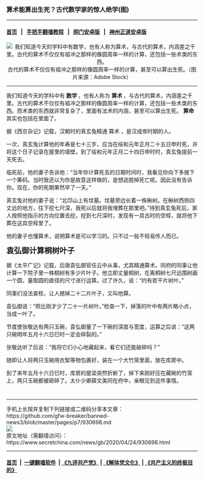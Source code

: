 ### 算术能算出生死？古代数学家的惊人绝学(图)
------------------------

#### [首页](https://github.com/gfw-breaker/banned-news3/blob/master/README.md) &nbsp;&nbsp;|&nbsp;&nbsp; [手把手翻墙教程](https://github.com/gfw-breaker/guides/wiki) &nbsp;&nbsp;|&nbsp;&nbsp; [网门安卓版](https://github.com/oGate2/oGate) &nbsp;&nbsp;|&nbsp;&nbsp; [神州正道安卓版](https://github.com/SzzdOgate/update) 



<div class="article_right" style="fone-color:#000">
 <p style="text-align:center">
  <img alt="我们知道今天的学科中有数学，也有人称为算术，与古代的算术，内涵差之千里。古代的算术不仅仅有祖冲之那样的像圆周率一样的计算，还包括一些术类的东西。" src="https://img3.secretchina.com/pic/2020/4-23/p2676312a593296804-ss.jpg"/>
  <br>
   古代的算术不仅仅有祖冲之那样的像圆周率一样的计算，甚至可以算出生死。（图片来源：Adobe Stock）
   <span id="hideid" name="hideid" style="color:red;display:none;">
    <span href="https://www.secretchina.com">
    </span>
   </span>
  </br>
 </p>
 <div id="txt-mid1-t21-2017">
  

---


  </div>
 </div>
 <p>
  我们知道今天的学科中有
  <strong>
   数学
  </strong>
  ，也有人称为
  <strong>
   算术
  </strong>
  ，与古代的算术，内涵差之千里。古代的算术不仅仅有祖冲之那样的像圆周率一样的计算，还包括一些术类的东西。而术类的东西就非常复杂了，里面有法术的内涵，甚至可以算出生死。
  <strong>
   <span href="https://www.secretchina.com/news/gb/tag/算命" target="_blank">
    算命
   </span>
  </strong>
  其实也包括在里面了。
  <span id="hideid" name="hideid" style="color:red;display:none;">
   <span href="https://www.secretchina.com">
   </span>
  </span>
 </p>
 <p>
  据《西京杂记》记载，汉朝时的真玄兔精通
  <span href="https://www.secretchina.com/news/gb/tag/算术" target="_blank">
   算术
  </span>
  ，是汉成帝时期的人。
 </p>
 <p>
  一次，真玄兔计算他的年寿是七十三岁，应当在绥和元年正月二十五日申时死，并将这个日子记录在屋里的墙壁。到了绥和元年正月二十四日申时时，真玄兔提前一天死去。
 </p>
 <p>
  临死前，他的妻子告诉他：“当年你计算死去的日期时间时，我看见你向下多拨下一个筹码。当时我还以为你是故意这样做的，是想逃脱掉死亡呢。因此没有告诉你。现在，你的死期果然早了一天。”
 </p>
 <p>
  真玄兔对他的妻子说：“北邙山上有坟墓。坟墓旁边长着一株楸树。在楸树西侧四丈远的地方，往下挖七尺深，我死以后就将我埋葬在那里吧。”待到真玄兔死后，家人按照他指示的方向位置去挖，挖到七尺深时，发现有一具古时的空椁，就将他下葬在这具空椁里了。
 </p>
 <p>
  他的妻子也懂算术，说明算术是可以学习的。只不过一般不轻易传人而已。
 </p>
 <p>
  <span style="font-size:20px">
   <strong>
    袁弘御计算桐树叶子
   </strong>
  </span>
 </p>
 <p>
  据《太平广记》记载，后唐袁弘御官任云中从事，尤其精通算术。同府的同事让他计算一下院子里一株桐树有多少片叶子。他立即丈量桐树，在离桐树七尺远围树画一个圆，量取圆的直径的尺寸进行运算。过了许久，说：“约有若干片树叶。”
 </p>
 <p>
  同事们没法查核，让人撼掉二十二片叶子，又叫他算。
 </p>
 <p>
  袁弘御说：“照比刚才少了二十一片树叶。”检查一下，掉落的叶中有两片略小点，当成一叶了。
 </p>
 <p>
  节度使张敬达有两只玉碗，袁弘御量了一下碗的深度与宽度，运算之后说：“这两只碗明年五月十六日巳时一定会碎裂的。”
 </p>
 <p>
  张敬达听了后说：“我将它们小心地藏起来，看它们还能破碎吗？”
 </p>
 <p>
  随即让人将两只玉碗用衣絮等物包裹好，装在一个大竹笼里面，放在库房中。
 </p>
 <p>
  到了来年五月十六日巳时，库房的屋梁突然折断了，掉下来刚好压在藏碗的竹笼上，两只玉碗都被砸碎了。太仆少卿薛文美同在府中，亲眼见到这件事情。
  <center>
   <div>
    <div id="txt-mid2-t22-2017" style="display: block;  max-height: 351px;  overflow: hidden;">
     <div id="SC-21xxx">
     </div>
     <ins class="adsbygoogle" data-ad-client="ca-pub-1276641434651360" data-ad-format="auto" data-ad-slot="4301710469" data-full-width-responsive="true" style="display:block">
     </ins>
    </div>
   </div>
  </center>
  <div style="padding-top:12px;">
  </div>
 </p>
</div>

<hr/>
手机上长按并复制下列链接或二维码分享本文章：<br/>
https://github.com/gfw-breaker/banned-news3/blob/master/pages/p7/930698.md <br/>
<a href='https://github.com/gfw-breaker/banned-news3/blob/master/pages/p7/930698.md'><img src='https://github.com/gfw-breaker/banned-news3/blob/master/pages/p7/930698.md.png'/></a> <br/>
原文地址（需翻墙访问）：https://www.secretchina.com/news/gb/2020/04/24/930698.html


------------------------
#### [首页](https://github.com/gfw-breaker/banned-news3/blob/master/README.md) &nbsp;|&nbsp; [一键翻墙软件](https://github.com/gfw-breaker/nogfw/blob/master/README.md) &nbsp;| [《九评共产党》](https://github.com/gfw-breaker/9ping.md/blob/master/README.md#九评之一评共产党是什么) | [《解体党文化》](https://github.com/gfw-breaker/jtdwh.md/blob/master/README.md) | [《共产主义的终极目的》](https://github.com/gfw-breaker/gczydzjmd.md/blob/master/README.md)


<img src='http://gfw-breaker.win/banned-news3/pages/p7/930698.md' width='0px' height='0px'/>
